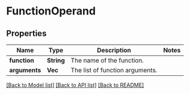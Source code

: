 # FunctionOperand

## Properties

Name | Type | Description | Notes
------------ | ------------- | ------------- | -------------
**function** | **String** | The name of the function. | 
**arguments** | **Vec<String>** | The list of function arguments. | 

[[Back to Model list]](../README.md#documentation-for-models) [[Back to API list]](../README.md#documentation-for-api-endpoints) [[Back to README]](../README.md)


